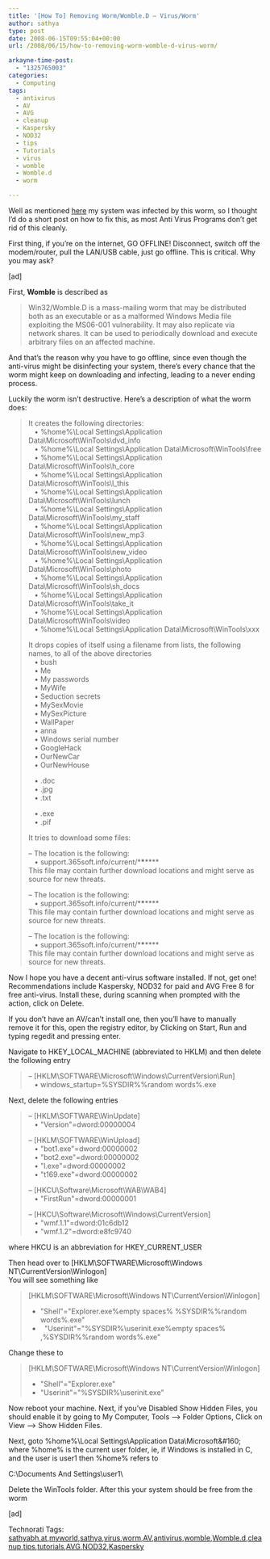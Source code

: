 ```yaml
---
title: '[How To] Removing Worm/Womble.D – Virus/Worm'
author: sathya
type: post
date: 2008-06-15T09:55:04+00:00
url: /2008/06/15/how-to-removing-worm-womble-d-virus-worm/

arkayne-time-post:
  - "1325765003"
categories:
  - Computing
tags:
  - antivirus
  - AV
  - AVG
  - cleanup
  - Kaspersky
  - NOD32
  - tips
  - Tutorials
  - virus
  - womble
  - Womble.d
  - worm

---
```

</p> 

Well as mentioned <a href="http://sathyabh.at/2008/06/15/my-laptop-gets-an-attack/" target="_blank">here</a> my system was infected by this worm, so I thought I’d do a short post on how to fix this, as most Anti Virus Programs don’t get rid of this cleanly.

First thing, if you’re on the internet, GO OFFLINE! Disconnect, switch off the modem/router, pull the LAN/USB cable, just go offline. This is critical. Why you may ask?

<!--more-->

[ad]

First, **Womble** is described as 

> Win32/Womble.D is a mass-mailing worm that may be distributed both as an executable or as a malformed Windows Media file exploiting the MS06-001 vulnerability. It may also replicate via network shares. It can be used to periodically download and execute arbitrary files on an affected machine.

And that’s the reason why you have to go offline, since even though the anti-virus might be disinfecting your system, there’s every chance that the worm might keep on downloading and infecting, leading to a never ending process.

Luckily the worm isn’t destructive. Here’s a description of what the worm does:

> It creates the following directories:  
> &#160;&#160; • %home%\Local Settings\Application Data\Microsoft\WinTools\dvd_info  
> &#160;&#160; • %home%\Local Settings\Application Data\Microsoft\WinTools\free  
> &#160;&#160; • %home%\Local Settings\Application Data\Microsoft\WinTools\h_core  
> &#160;&#160; • %home%\Local Settings\Application Data\Microsoft\WinTools\l_this  
> &#160;&#160; • %home%\Local Settings\Application Data\Microsoft\WinTools\lunch  
> &#160;&#160; • %home%\Local Settings\Application Data\Microsoft\WinTools\my_staff  
> &#160;&#160; • %home%\Local Settings\Application Data\Microsoft\WinTools\new_mp3  
> &#160;&#160; • %home%\Local Settings\Application Data\Microsoft\WinTools\new_video  
> &#160;&#160; • %home%\Local Settings\Application Data\Microsoft\WinTools\photo  
> &#160;&#160; • %home%\Local Settings\Application Data\Microsoft\WinTools\sh_docs  
> &#160;&#160; • %home%\Local Settings\Application Data\Microsoft\WinTools\take_it  
> &#160;&#160; • %home%\Local Settings\Application Data\Microsoft\WinTools\video  
> &#160;&#160; • %home%\Local Settings\Application Data\Microsoft\WinTools\xxx 
> 
> It drops copies of itself using a filename from lists, the following names, to all of the above directories  
> &#160;&#160; • bush  
> &#160;&#160; • Me  
> &#160;&#160; • My passwords  
> &#160;&#160; • MyWife  
> &#160;&#160; • Seduction secrets  
> &#160;&#160; • MySexMovie  
> &#160;&#160; • MySexPicture  
> &#160;&#160; • WallPaper  
> &#160;&#160; • anna  
> &#160;&#160; • Windows serial number  
> &#160;&#160; • GoogleHack  
> &#160;&#160; • OurNewCar  
> &#160;&#160; • OurNewHouse 
> 
> &#160;&#160; • .doc  
> &#160;&#160; • .jpg  
> &#160;&#160; • .txt 
> 
> &#160;&#160; • .exe  
> &#160;&#160; • .pif
> 
> It tries to download some files: 
> 
> – The location is the following:  
> &#160;&#160; • support.365soft.info/current/\***\***\****  
> This file may contain further download locations and might serve as source for new threats. 
> 
> – The location is the following:  
> &#160;&#160; • support.365soft.info/current/\***\***\****  
> This file may contain further download locations and might serve as source for new threats. 
> 
> – The location is the following:  
> &#160;&#160; • support.365soft.info/current/\***\***\****  
> This file may contain further download locations and might serve as source for new threats.

Now I hope you have a decent anti-virus software installed. If not, get one! Recommendations include Kaspersky, NOD32 for paid and AVG Free 8 for free anti-virus. Install these, during scanning when prompted with the action, click on Delete.

If you don’t have an AV/can’t install one, then you’ll have to manually remove it for this, open the registry editor, by Clicking on Start, Run and typing regedit and pressing enter.

Navigate to HKEY\_LOCAL\_MACHINE (abbreviated to HKLM) and then delete the following entry

> – [HKLM\SOFTWARE\Microsoft\Windows\CurrentVersion\Run]  
> &#160;&#160; • windows_startup=%SYSDIR%\%random words%.exe

Next, delete the following entries

> – [HKLM\SOFTWARE\WinUpdate]  
> &#160;&#160; • "Version"=dword:00000004 
> 
> – [HKLM\SOFTWARE\WinUpload]  
> &#160;&#160; • "bot1.exe"=dword:00000002  
> &#160;&#160; • "bot2.exe"=dword:00000002  
> &#160;&#160; • "l.exe"=dword:00000002  
> &#160;&#160; • "t169.exe"=dword:00000002 
> 
> – [HKCU\Software\Microsoft\WAB\WAB4]  
> &#160;&#160; • "FirstRun"=dword:00000001 
> 
> – [HKCU\Software\Microsoft\Windows\CurrentVersion]  
> &#160;&#160; • "wmf.1.1"=dword:01c6db12  
> &#160;&#160; • "wmf.1.2"=dword:e8fc9740

where HKCU is an abbreviation for HKEY\_CURRENT\_USER

Then head over to [HKLM\SOFTWARE\Microsoft\Windows NT\CurrentVersion\Winlogon]  
You will see something like 

> [HKLM\SOFTWARE\Microsoft\Windows NT\CurrentVersion\Winlogon] 
> 
>   * "Shell"="Explorer.exe%empty spaces% %SYSDIR%\%random words%.exe"
>   * &#160; "Userinit"="%SYSDIR%\userinit.exe%empty spaces% ,%SYSDIR%\%random words%.exe"

Change these to 

> [HKLM\SOFTWARE\Microsoft\Windows NT\CurrentVersion\Winlogon] 
> 
>   * "Shell"="Explorer.exe"
>   * "Userinit"="%SYSDIR%\userinit.exe”</p> 

Now reboot your machine. Next, if you’ve Disabled Show Hidden Files, you should enable it by going to My Computer, Tools –> Folder Options, Click on View –> Show Hidden Files.

Next, goto %home%\Local Settings\Application Data\Microsoft\&#160; where %home% is the current user folder, ie, if Windows is installed in C, and the user is user1 then %home% refers to 

C:\Documents And Settings\user1\

Delete the WinTools folder. After this your system should be free from the worm

[ad]</p> 

<div class="wlWriterSmartContent" id="scid:0767317B-992E-4b12-91E0-4F059A8CECA8:82947d79-0f6e-4875-b8be-314c29dd3633" style="padding-right: 0px; display: inline; padding-left: 0px; float: none; padding-bottom: 0px; margin: 0px; padding-top: 0px">
  Technorati Tags: <a href="http://technorati.com/tags/sathyabh.at" rel="tag">sathyabh.at</a>,<a href="http://technorati.com/tags/myworld" rel="tag">myworld</a>,<a href="http://technorati.com/tags/sathya" rel="tag">sathya</a>,<a href="http://technorati.com/tags/virus" rel="tag">virus</a>,<a href="http://technorati.com/tags/worm" rel="tag">worm</a>,<a href="http://technorati.com/tags/AV" rel="tag">AV</a>,<a href="http://technorati.com/tags/antivirus" rel="tag">antivirus</a>,<a href="http://technorati.com/tags/womble" rel="tag">womble</a>,<a href="http://technorati.com/tags/Womble.d" rel="tag">Womble.d</a>,<a href="http://technorati.com/tags/cleanup" rel="tag">cleanup</a>,<a href="http://technorati.com/tags/tips" rel="tag">tips</a>,<a href="http://technorati.com/tags/tutorials" rel="tag">tutorials</a>,<a href="http://technorati.com/tags/AVG" rel="tag">AVG</a>,<a href="http://technorati.com/tags/NOD32" rel="tag">NOD32</a>,<a href="http://technorati.com/tags/Kaspersky" rel="tag">Kaspersky</a>
</div>
